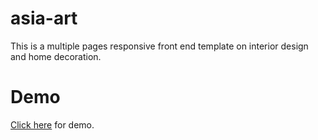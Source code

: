 # asia-art
This is a multiple pages responsive front end template on interior design and home decoration.
# Demo
<a href="https://asiahub-10.github.io/asia-art/">Click here</a> for demo.
